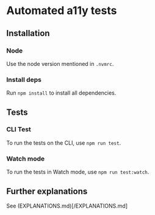 # Automated a11y tests

## Installation

### Node

Use the node version mentioned in `.nvmrc`.

### Install deps

Run `npm install` to install all dependencies.

## Tests

### CLI Test

To run the tests on the CLI, use `npm run test`.

### Watch mode

To run the tests in Watch mode, use `npm run test:watch`.

## Further explanations

See (EXPLANATIONS.md)[/EXPLANATIONS.md]
